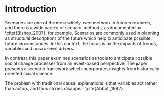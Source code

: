 # Introduction

Scenarios are one of the most widely used methods in futures research, and there is a wide variety of scenario methods, as documented by \citet{Bishop_2007}, for example. Scenarios are commonly used in planning as structural descriptions of the future which help to anticipate possible future circumstances. In this context, the focus is on the impacts of trends, variables and macro-level drivers.

In contrast, this paper examines scenarios as tools to anticipate possible social change processes from an event-based perspective. The paper presents a scenario framework which incorporates insights from historically oriented social science.

The problem with traditional causal explanations is that variables act rather than actors, and thus stories disappear \cite{Abbott_1992}.